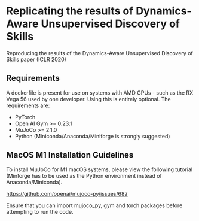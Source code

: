 # Replicating the results of Dynamics-Aware Unsupervised Discovery of Skills
Reproducing the results of the Dynamics-Aware Unsupervised Discovery of Skills paper (ICLR 2020)

## Requirements
A dockerfile is present for use on systems with AMD GPUs - such as the RX Vega 56 used by one developer. Using this is entirely optional. The requirements are: 

* PyTorch
* Open AI Gym >= 0.23.1
* MuJoCo >= 2.1.0
* Python (Miniconda/Anaconda/Miniforge is strongly suggested)

## MacOS M1 Installation Guidelines
To install MuJoCo for M1 macOS systems, please view the following tutorial (Minforge has to be used as the Python environment instead of Anaconda/Miniconda).

https://github.com/openai/mujoco-py/issues/682

Ensure that you can import mujoco_py, gym and torch  packages before attempting to run the code.
